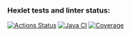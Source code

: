 ### Hexlet tests and linter status:
[![Actions Status](https://github.com/e4riya/java-project-78/actions/workflows/hexlet-check.yml/badge.svg)](https://github.com/e4riya/java-project-78/actions)
[![Java CI](https://github.com/e4riya/java-project-78/actions/workflows/zxc.yml/badge.svg)](https://github.com/e4riya/java-project-78/actions/workflows/zxc.yml)
[![Coverage](https://sonarcloud.io/api/project_badges/measure?project=e4riya_java-project-78&metric=coverage)](https://sonarcloud.io/summary/new_code?id=e4riya_java-project-78)
